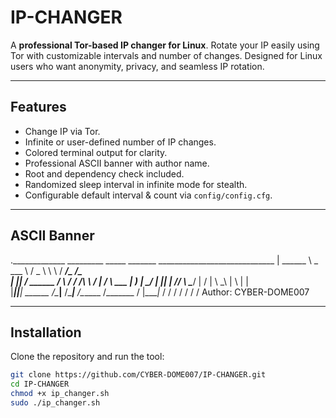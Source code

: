 # IP-CHANGER

A **professional Tor-based IP changer for Linux**. Rotate your IP easily using Tor with customizable intervals and number of changes. Designed for Linux users who want anonymity, privacy, and seamless IP rotation.

---

## Features

- Change IP via Tor.
- Infinite or user-defined number of IP changes.
- Colored terminal output for clarity.
- Professional ASCII banner with author name.
- Root and dependency check included.
- Randomized sleep interval in infinite mode for stealth.
- Configurable default interval & count via `config/config.cfg`.

---

## ASCII Banner

._____________          _________     _____    _______    _____________________________ 
|   \______   \         \_   ___ \   /  _  \   \      \  /  _____/\_   _____/\______   \
|   ||     ___/  ______ /    \  \/  /  /_\  \  /   |   \/   \  ___ |    __)_  |       _/
|   ||    |     /_____/ \     \____/    |    \/    |    \    \_\  \|        \ |    |   \
|___||____|              \______  /\____|__  /\____|__  /\______  /_______  / |____|_  /
                                \/         \/         \/        \/        \/         \/ 
                      Author: CYBER-DOME007

---

## Installation

Clone the repository and run the tool:

```bash
git clone https://github.com/CYBER-DOME007/IP-CHANGER.git
cd IP-CHANGER
chmod +x ip_changer.sh
sudo ./ip_changer.sh

